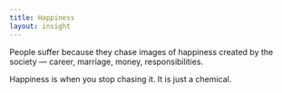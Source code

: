 ```yaml
---
title: Happiness
layout: insight
---
```


People suffer because they chase images of happiness created by the society — career, marriage, money, responsibilities.

Happiness is when you stop chasing it. It is just a chemical.
